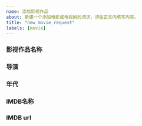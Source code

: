 ```yaml
---
name: 添加影视作品
about: 新建一个添加电影或电视剧的请求，请在正文内填写内容。
title: "new_movie_request"
labels: [movie]
---
```


### 影视作品名称


### 导演


### 年代


### IMDB名称


### IMDB url


